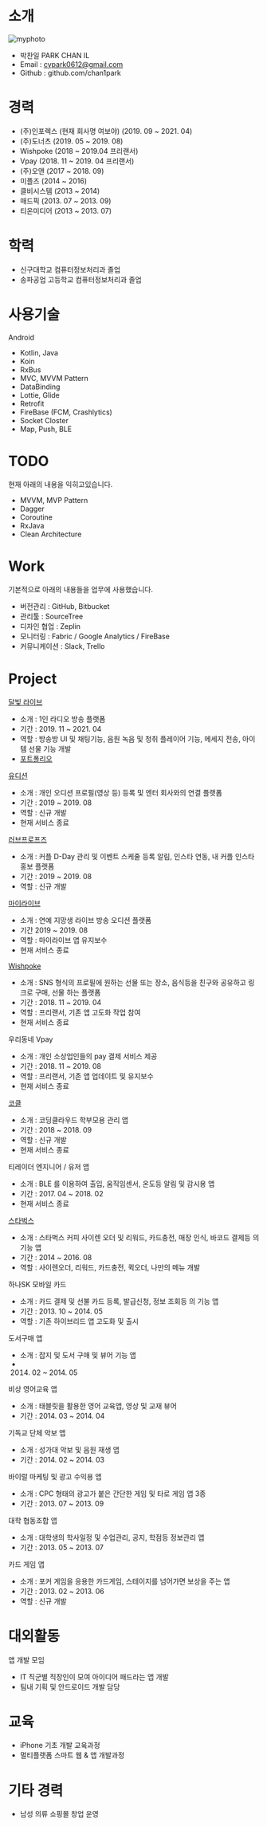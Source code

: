 # 소개
![myphoto](https://user-images.githubusercontent.com/8411991/144572575-8e150301-30df-4eca-b8b7-bc38840035b9.PNG)

- 박찬일 PARK CHAN IL
- Email : cypark0612@gmail.com
- Github : github.com/chan1park

# 경력
- (주)인포렉스 (현재 회사명 여보야) (2019. 09 ~ 2021. 04)
- (주)도너츠 (2019. 05 ~ 2019. 08)
- Wishpoke (2018 ~ 2019.04 프리랜서)
- Vpay (2018. 11 ~ 2019. 04 프리랜서)
- (주)오앤 (2017 ~ 2018. 09)
- 미플즈 (2014 ~ 2016)
- 클비시스템 (2013 ~ 2014)
- 매드픽 (2013. 07 ~ 2013. 09)
- 티온미디어 (2013 ~ 2013. 07)

# 학력
- 신구대학교 컴퓨터정보처리과 졸업
- 송파공업 고등학교 컴퓨터정보처리과 졸업

# 사용기술
Android
- Kotlin, Java
- Koin
- RxBus
- MVC, MVVM Pattern
- DataBinding
- Lottie, Glide
- Retrofit
- FireBase (FCM, Crashlytics)
- Socket Closter
- Map, Push, BLE

# TODO
현재 아래의 내용을 익히고있습니다.
- MVVM, MVP Pattern
- Dagger
- Coroutine
- RxJava
- Clean Architecture

# Work
기본적으로 아래의 내용들을 업무에 사용했습니다.
- 버전관리 : GitHub, Bitbucket
- 관리툴 : SourceTree
- 디자인 협업 : Zeplin
- 모니터링 : Fabric / Google Analytics / FireBase
- 커뮤니케이션 : Slack, Trello

# Project
[달빛 라이브](https://play.google.com/store/apps/details?id=kr.co.inforexseoul.radioproject "달빛 라이브 구글 플레이")
- 소개 : 1인 라디오 방송 플랫폼
- 기간 : 2019. 11 ~ 2021. 04
- 역할 : 방송방 UI 및 채팅기능, 음원 녹음 및 청취 플레이어 기능, 메세지 전송, 아이템 선물 기능 개발
- [포트폴리오](https://mini-friend-f3f.notion.site/7e039c4f5ef04fa897f15935a10309ef "달빛 라이브 노션")

[유디션](https://play.google.com/store/apps/details?id=com.donuts.udition "유디션 구글 플레이")
- 소개 : 개인 오디션 프로필(영상 등) 등록 및 엔터 회사와의 연결 플랫폼
- 기간 : 2019 ~ 2019. 08
- 역할 : 신규 개발
- 현재 서비스 종료

[러브프로프즈](https://play.google.com/store/apps/details?id=com.donuts.lovepropose "러브프로포즈 구글 플레이")
- 소개 : 커플 D-Day 관리 및 이벤트 스케줄 등록 알림, 인스타 연동, 내 커플 인스타 홍보 플랫폼
- 기간 : 2019 ~ 2019. 08
- 역할 : 신규 개발

[마이라이브](https://play.google.com/store/apps/details?id=com.donutskorea.live "마이라이브 구글 플레이")
- 소개 : 연예 지망생 라이브 방송 오디션 플랫폼
- 기간 2019 ~ 2019. 08
- 역할 : 마이라이브 앱 유지보수
- 현재 서비스 종료

[Wishpoke](https://play.google.com/store/apps/details?id=com.wishpoke.wishpoke "Wishpoke 구글 플레이")
- 소개 : SNS 형식의 프로필에 원하는 선물 또는 장소, 음식등을 친구와 공유하고 링크로 구매, 선물 하는 플랫폼
- 기간 : 2018. 11 ~ 2019. 04
- 역할 : 프리랜서, 기존 앱 고도화 작업 참여
- 현재 서비스 종료

우리동네 Vpay
- 소개 : 개인 소상업인들의 pay 결제 서비스 제공
- 기간 : 2018. 11 ~ 2019. 08
- 역할 : 프리랜서, 기존 앱 업데이트 및 유지보수
- 현재 서비스 종료

[코클](https://play.google.com/store/apps/details?id=kr.cocle.cocleparent "코클 구글 플레이")
- 소개 : 코딩클라우드 학부모용 관리 앱
- 기간 : 2018 ~ 2018. 09
- 역할 : 신규 개발
- 현재 서비스 종료

티레이더 엔지니어 / 유저 앱
- 소개 : BLE 를 이용하여 출입, 움직임센서, 온도등 알림 및 감시용 앱
- 기간 : 2017. 04 ~ 2018. 02
- 현재 서비스 종료
 
[스타벅스](https://play.google.com/store/apps/details?id=com.starbucks.co "스타벅스 구글 플레이")
- 소개 : 스타벅스 커피 사이렌 오더 및 리워드, 카드충전, 매장 인식, 바코드 결제등 의 기능 앱
- 기간 : 2014 ~ 2016. 08
- 역할 : 사이렌오더, 리워드, 카드충전, 퀵오더, 나만의 메뉴 개발

하나SK 모바일 카드
- 소개 : 카드 결제 및 선불 카드 등록, 발급신청, 정보 조회등 의 기능 앱
- 기간 : 2013. 10 ~ 2014. 05
- 역할 : 기존 하이브리드 앱 고도화 및 출시

도서구매 앱
- 소개 : 잡지 및 도서 구매 및 뷰어 기능 앱
- 2014. 02 ~ 2014. 05

비상 영어교육 앱
- 소개 : 태블릿을 활용한 영어 교육앱, 영상 및 교재 뷰어
- 기간 : 2014. 03 ~ 2014. 04

기독교 단체 악보 앱
- 소개 : 성가대 악보 및 음원 재생 앱
- 기간 : 2014. 02 ~ 2014. 03

바이럴 마케팅 및 광고 수익용 앱
- 소개 : CPC 형태의 광고가 붙은 간단한 게임 및 타로 게임 앱 3종
- 기간 : 2013. 07 ~ 2013. 09

대학 협동조합 앱
- 소개 : 대학생의 학사일정 및 수업관리, 공지, 학점등 정보관리 앱
- 기간 : 2013. 05 ~ 2013. 07

카드 게임 앱
- 소개 : 포커 게임을 응용한 카드게임, 스테이지를 넘어가면 보상을 주는 앱
- 기간 : 2013. 02 ~ 2013. 06
- 역할 : 신규 개발

# 대외활동
앱 개발 모임
- IT 직군별 직장인이 모여 아이디어 패드라는 앱 개발
- 팀내 기획 및 안드로이드 개발 담당

# 교육
- iPhone 기초 개발 교육과정
- 멀티플랫폼 스마트 웹 & 앱 개발과정

# 기타 경력
- 남성 의류 쇼핑몰 창업 운영

